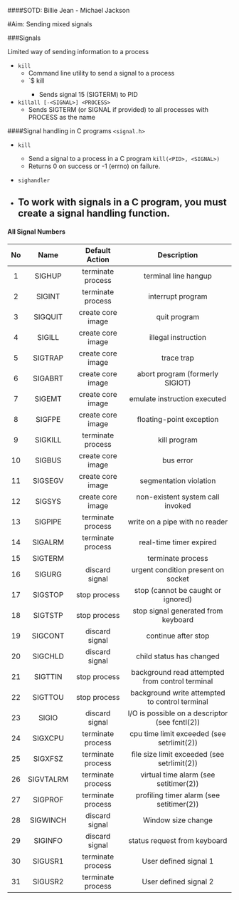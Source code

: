 ####SOTD: Billie Jean - Michael Jackson

#Aim: Sending mixed signals

###Signals

Limited way of sending information to a process

- `kill`
  - Command line utility to send a signal to a process
  - `$ kill <PID>
	- Sends signal 15 (SIGTERM) to PID
- `killall [-<SIGNAL>] <PROCESS>`
  - Sends SIGTERM (or SIGNAL if provided) to all processes with PROCESS as the name

####Signal handling in C programs `<signal.h>`

- `kill`
  - Send a signal to a process in a C program
	`kill(<PID>, <SIGNAL>)`
  - Returns 0 on success or -1 (errno) on failure.

- `sighandler`
- To work with signals in a C program, you must create a signal handling function.
  - 

#### All Signal Numbers
  |  No |   Name   |      Default Action   |    Description |
  |:---:|:--------:|:---------------------:|:--------------:|
  |  1   |  SIGHUP   |    terminate process  |  terminal line hangup|
  |  2   |  SIGINT   |      terminate process   | interrupt program|
  | 3    | SIGQUIT  |     create core image   | quit program|
  |  4    | SIGILL   |    create core image|    illegal instruction|
  |5    | SIGTRAP  |   create core image |   trace trap|
  | 6    | SIGABRT  |  create core image  |  abort program (formerly SIGIOT)|
  |  7    | SIGEMT   | create core image   | emulate instruction executed|
  |8    | SIGFPE   |create core image    |floating-point exception|
  | 9    | SIGKILL  |      terminate process|    kill program|
  |  10   | SIGBUS   |     create core image |   bus error|
  |11   | SIGSEGV  |    create core image  |  segmentation violation|
  | 12   | SIGSYS   |   create core image   | non-existent system call invoked|
  |  13   | SIGPIPE  |  terminate process    |write on a pipe with no reader|
  |14   | SIGALRM  | terminate process|    real-time timer expired|
  | 15   | SIGTERM  |      |terminate process |   software termination signal|
  |  16   | SIGURG   |     discard signal     |  urgent condition present on socket|
  |17   | SIGSTOP  |    stop process        | stop (cannot be caught or ignored)|
  | 18   | SIGTSTP  |   stop process         |stop signal generated from keyboard|
  |  19   | SIGCONT  |  discard signal|       continue after stop|
  |20   | SIGCHLD  | discard signal |      child status has changed|
  | 21   | SIGTTIN  |stop process    |     background read attempted from control terminal|
  |  22   | SIGTTOU  |      stop process     |    background write attempted to control terminal|
  | 23   | SIGIO    |     discard signal    |   I/O is possible on a descriptor (see fcntl(2))|
  | 24   | SIGXCPU  |    terminate process  |  cpu time limit exceeded (see setrlimit(2))|
  |  25   | SIGXFSZ  |   terminate process   | file size limit exceeded (see setrlimit(2))|
  |26   | SIGVTALRM|  terminate process    |virtual time alarm (see setitimer(2))|
  | 27   | SIGPROF  | terminate process|    profiling timer alarm (see setitimer(2))|
  |  28   | SIGWINCH |     discard signal    |   Window size change|
  |29   | SIGINFO    |  discard signal       |status request from keyboard|
  | 30   | SIGUSR1  |   terminate process   | User defined signal 1|
  | 31 |   SIGUSR2  |  terminate process    |User defined signal 2|
